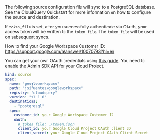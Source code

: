 The following source configuration file will sync to a PostgreSQL database. See [the CloudQuery Quickstart](https://www.cloudquery.io/docs/quickstart) for more information on how to configure the source and destination.

If `token_file` is set, after you successfully authenticate via OAuth, your access token will be written to the `token_file`. The `token_file` will be used on subsequent syncs.

How to find your Google Workspace Customer ID: https://support.google.com/a/answer/10070793?hl=en

You can get your own OAuth credentials using [this guide](https://developers.google.com/identity/protocols/oauth2#1.-obtain-oauth-2.0-credentials-from-the-dynamic_data.setvar.console_name-.). You need to enable the Admin SDK API for your Cloud Project.

```yaml
kind: source
spec:
  name: "googleworkspace"
  path: "jsifuentes/googleworkspace"
  registry: "cloudquery"
  version: "v1.1.0"
  destinations:
    - "postgresql"
  spec:
    customer_id: your Google Workspace Customer ID
    oauth:
      # token_file: ./token.json
      client_id: your Google Cloud Project OAuth Client ID
      client_secret: your Google Cloud Project OAuth Client Secret
```
